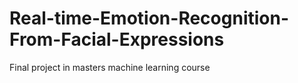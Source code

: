 # Real-time-Emotion-Recognition-From-Facial-Expressions
Final project in masters machine learning course
